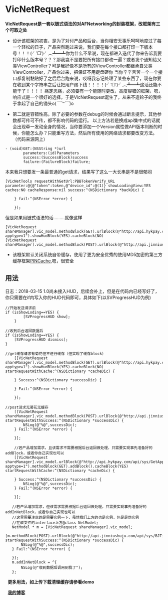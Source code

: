# VicNetRequest
**VicNetRequest是一套以链式语法的对AFNetworking的封装框架，改框架有三个可取之处**
* 设计该框架的初衷，是为了对付产品和后台，当你相安无事乐呵呵地度过了每一个轻松的日子，产品突然跑过来说，我们要在每个接口都打印一下版本号！！！(╯‵□′)╯︵┻━┻你为什么不早说，现在都进入迭代了你来告诉我要打印什么版本号？？？那我岂不是要把所有接口都改一遍？或者发个通知给父类ViewController？可是我好像不是所有的ViewController都继承自父类ViewController，产品你过来，把保证不用键盘砸你
当你辛辛苦苦一个一个接口都复制黏贴好了之后后台跑来说，哎呀我忘记处理了某些东西了，现在你要在收到某个字符串之后让把用户踢下线！！！！(╯‵□′)╯︵┻━┻这活还能不能干了！！！！
痛定思痛，必须要有一个能随时更改，高度容错的框架，嗯，响应式是一个很好的选择，于是VicNetRequest诞生了，从来不造轮子的我终于拿起了自己的锄头o(*￣︶￣*)o

* 第二就是容错性高。除了必要的参数在debug的时候会通过断言提示，其他参数都可传可不传，都不影响代码的运行。
以上方法若是换成api集中式的话就会出现牵一发动全身的情况，当你要添加一个Version属性做API版本判断的时候，你能怎么办？只能重写方法，然后所有使用的网络请求都要改变方法。（代码来源网上）
```
- (void)GET:(NSString *)url
        parameters:(id)Parameters
        success:(SuccessBlock)success
        failure:(FailureBlock)failure;
```

本来我只想要发一条最普通的get请求，结果写了这么一大长串是不是很郁闷
```
[VicNetTools requestWithGetUrl:PBBTokenVerify_URL parameter:@{@"token":token,@"device_id":@(1)} showLoadingView:YES caches:NO cacheResponse:nil success:^(NSDictionary *backDic) {
       
    } fail:^(NSError *error) {
        
    }];
```
但是如果用链式语法的话………就像这样
```
[VicNetRequest shareManager].vic_model.methodBlock(GET).urlBlock(@"http://api.hykpay.com/api/sys/GetApp?apptype=1").showHudBlock(YES).cacheBlock(NO)
[VicNetRequest shareManager].vic_model.methodBlock(POST).urlBlock(@"http://api.jinniushuju.com/api/sys/BJTime")
```
* 该框架默认关闭系统自带缓存，使用了更为安全优秀的使用MD5加密的第三方缓存框架[PINCache](https://github.com/pinterest/PINCache),嗯，很安全


## 用法
日志：2018-03-15 1.0尚未接入HUD，后续会补上，但是在代码内已经写好了，你只需要在if内写入你的HUD代码即可，具体如下(以SVProgressHUD为例)
```
//开始发送请求前
if (isShowLoding==YES) {
        [SVProgressHUD show];
    }
    
//收到后台返回数据后
if (isShowLoding==YES) {
    [SVProgressHUD dismiss];
}
```

```
//get缓存请求有菊花但不进行缓存（但实现了缓存block）
    [[VicNetRequest shareManager].vic_model.methodBlock(GET).urlBlock(@"http://api.hykpay.com/api/sys/GetApp?apptype=1").showHudBlock(YES).cacheBlock(NO) startRequestWithCache:^(NSDictionary *cacheDic) {

    } Success:^(NSDictionary *successDic) {

    } Fail:^(NSError *error) {

    }];
```
```
//post请求无菊花无缓存
    [[VicNetRequest shareManager].vic_model.methodBlock(POST).urlBlock(@"http://api.jinniushuju.com/api/sys/BJTime") startRequestWithSuccess:^(NSDictionary *successDic) {
        NSLog(@"%@",successDic);
    } Fail:^(NSError *error) {

    }];
```
```
    //若产品增加需求，且该需求不需要根据后台返回做处理，只需要实现事先准备好的addBlock，或者你自己实现也可以
    [[VicNetRequest shareManager].vic_model.urlBlock(@"http://api.hykpay.com/api/sys/GetApp?apptype=1").methodBlock(GET).addBlock().cacheBlock(YES) startRequestWithCache:^(NSDictionary *cacheDic) {

    } Success:^(NSDictionary *successDic) {
        NSLog(@"%@",successDic);
    } Fail:^(NSError *error) {

    }];
 ```
 ```
    //若产品增加需求，但该需求需要根据后台返回做处理，只需要实现事先准备好的addInNetBlock，或者你自己实现也可以
    //这里需要注意的是需要实例一下，虽然我们上方的也是实例，但是是伪实例
    //在改文件的interface上方@class NetModel;
    NetModel * m = [VicNetRequest shareManager].vic_model;
    [m.methodBlock(POST).urlBlock(@"http://api.jinniushuju.com/api/sys/BJTime") startRequestWithSuccess:^(NSDictionary *successDic) {
        NSLog(@"%@",successDic);
    } Fail:^(NSError *error) {
        
    }];
    m.addInNetBlock = ^{
        NSLog(@"收到数据后调用到我了");
    };
   ```
   **更多用法，如上传下载清理缓存请参看demo**
 
   **[我的博客](https://juejin.im/user/5a3b31456fb9a045167d5b7c/posts)**
